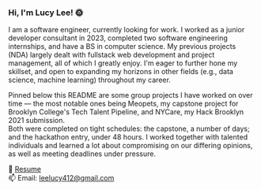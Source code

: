 ### Hi, I'm Lucy Lee! 🌞

<!--
**lucylee-412/lucylee-412** is a ✨ _special_ ✨ repository because its `README.md` (this file) appears on your GitHub profile.

Here are some ideas to get you started:

- 🔭 I’m currently working on ...
- 🌱 I’m currently learning ...
- 👯 I’m looking to collaborate on ...
- 🤔 I’m looking for help with ...
- 💬 Ask me about ...
- 📫 How to reach me: ...
- 😄 Pronouns: ...
- ⚡ Fun fact: ...
-->

I am a software engineer, currently looking for work. I worked as a junior developer consultant in 2023, completed two software engineering internships, and have a BS in computer science.
My previous projects (NDA) largely dealt with fullstack web development and project management, all of which I greatly enjoy. I'm eager to further hone my skillset, and open to expanding my horizons in other fields (e.g., data science, machine learning) throughout my career.  
  
Pinned below this README are some group projects I have worked on over time — the most notable ones being Meopets, my capstone project for Brooklyn College's Tech Talent Pipeline, and NYCare, my Hack Brooklyn 2021 submission.  
Both were completed on tight schedules: the capstone, a number of days; and the hackathon entry, under 48 hours.  I worked together with talented individuals and learned a lot about compromising on our differing opinions, as well as meeting deadlines under pressure.  


📝 [Resume](https://i.imgur.com/fuB68Be.png)  
📫 Email: leelucy412@gmail.com  
